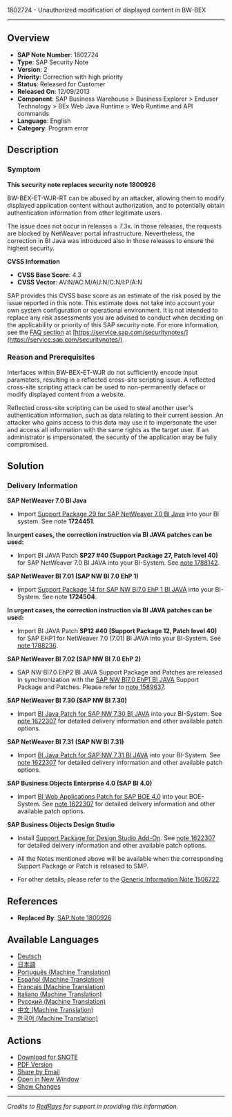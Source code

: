1802724 - Unauthorized modification of displayed content in BW-BEX

---

## Overview

- **SAP Note Number**: 1802724
- **Type**: SAP Security Note
- **Version**: 2
- **Priority**: Correction with high priority
- **Status**: Released for Customer
- **Released On**: 12/09/2013
- **Component**: SAP Business Warehouse > Business Explorer > Enduser Technology > BEx Web Java Runtime > Web Runtime and API commands
- **Language**: English
- **Category**: Program error

## Description

### Symptom

**This security note replaces security note 1800926**

BW-BEX-ET-WJR-RT can be abused by an attacker, allowing them to modify displayed application content without authorization, and to potentially obtain authentication information from other legitimate users.

The issue does not occur in releases ≥ 7.3x. In those releases, the requests are blocked by NetWeaver portal infrastructure. Nevertheless, the correction in BI Java was introduced also in those releases to ensure the highest security.

**CVSS Information**

- **CVSS Base Score**: 4.3
- **CVSS Vector**: AV:N/AC:M/AU:N/C:N/I:P/A:N

SAP provides this CVSS base score as an estimate of the risk posed by the issue reported in this note. This estimate does not take into account your own system configuration or operational environment. It is not intended to replace any risk assessments you are advised to conduct when deciding on the applicability or priority of this SAP security note. For more information, see the [FAQ section](https://service.sap.com/securitynotes/) at [https://service.sap.com/securitynotes/](https://service.sap.com/securitynotes/).

### Reason and Prerequisites

Interfaces within BW-BEX-ET-WJR do not sufficiently encode input parameters, resulting in a reflected cross-site scripting issue. A reflected cross-site scripting attack can be used to non-permanently deface or modify displayed content from a website.

Reflected cross-site scripting can be used to steal another user's authentication information, such as data relating to their current session. An attacker who gains access to this data may use it to impersonate the user and access all information with the same rights as the target user. If an administrator is impersonated, the security of the application may be fully compromised.

## Solution

### Delivery Information

**SAP NetWeaver 7.0 BI Java**

- Import [Support Package 29 for SAP NetWeaver 7.0 BI Java](https://me.sap.com/servicessupport/knowledge/notes/1724451) into your BI system. See note **1724451**.

**In urgent cases, the correction instruction via BI JAVA patches can be used:**

- Import BI JAVA Patch **SP27 #40 (Support Package 27, Patch level 40)** for SAP NetWeaver 7.0 BI JAVA into your BI-System. See [note 1788142](https://me.sap.com/servicessupport/knowledge/notes/1788142).

**SAP NetWeaver BI 7.01 (SAP NW BI 7.0 EhP 1)**

- Import [Support Package 14 for SAP NW BI7.0 EhP 1 BI JAVA](https://me.sap.com/servicessupport/knowledge/notes/1724504) into your BI-System. See note **1724504**.

**In urgent cases, the correction instruction via BI JAVA patches can be used:**

- Import BI JAVA Patch **SP12 #40 (Support Package 12, Patch level 40)** for SAP EHP1 for NetWeaver 7.0 (7.01) BI JAVA into your BI-System. See [note 1788236](https://me.sap.com/servicessupport/knowledge/notes/1788236).

**SAP NetWeaver BI 7.02 (SAP NW BI 7.0 EhP 2)**

- SAP NW BI7.0 EhP2 BI JAVA Support Package and Patches are released in synchronization with the [SAP NW BI7.0 EhP1 BI JAVA](https://me.sap.com/servicessupport/knowledge/notes/1589637) Support Package and Patches. Please refer to [note 1589637](https://me.sap.com/servicessupport/knowledge/notes/1589637).

**SAP NetWeaver BI 7.30 (SAP NW BI 7.30)**

- Import [BI Java Patch for SAP NW 7.30 BI JAVA](https://me.sap.com/servicessupport/knowledge/notes/1622307) into your BI-System. See [note 1622307](https://me.sap.com/servicessupport/knowledge/notes/1622307) for detailed delivery information and other available patch options.

**SAP NetWeaver BI 7.31 (SAP NW BI 7.31)**

- Import [BI Java Patch for SAP NW 7.31 BI JAVA](https://me.sap.com/servicessupport/knowledge/notes/1622307) into your BI-System. See [note 1622307](https://me.sap.com/servicessupport/knowledge/notes/1622307) for detailed delivery information and other available patch options.

**SAP Business Objects Enterprise 4.0 (SAP BI 4.0)**

- Import [BI Web Applications Patch for SAP BOE 4.0](https://me.sap.com/servicessupport/knowledge/notes/1622307) into your BOE-System. See [note 1622307](https://me.sap.com/servicessupport/knowledge/notes/1622307) for detailed delivery information and other available patch options.

**SAP Business Objects Design Studio**

- Install [Support Package for Design Studio Add-On](https://me.sap.com/servicessupport/knowledge/notes/1622307). See [note 1622307](https://me.sap.com/servicessupport/knowledge/notes/1622307) for detailed delivery information and other available patch options.

- All the Notes mentioned above will be available when the corresponding Support Package or Patch is released to SMP.
- For other details, please refer to the [Generic Information Note 1506722](https://me.sap.com/servicessupport/knowledge/notes/1506722).

## References

- **Replaced By**: [SAP Note 1800926](https://me.sap.com/notes/0001800926/D)
  
## Available Languages

- [Deutsch](https://me.sap.com/notes/0001802724/D)
- [日本語](https://me.sap.com/notes/0001802724/J)
- [Português (Machine Translation)](https://me.sap.com/notes/0001802724/P)
- [Español (Machine Translation)](https://me.sap.com/notes/0001802724/S)
- [Français (Machine Translation)](https://me.sap.com/notes/0001802724/F)
- [Italiano (Machine Translation)](https://me.sap.com/notes/0001802724/I)
- [Русский (Machine Translation)](https://me.sap.com/notes/0001802724/R)
- [中文 (Machine Translation)](https://me.sap.com/notes/0001802724/1)
- [한국어 (Machine Translation)](https://me.sap.com/notes/0001802724/3)

## Actions

- [Download for SNOTE](https://notesdownloads.sap.com/note/0040000017577482017)
- [PDF Version](https://userapps.support.sap.com/sap/support/sfm/notes/print/0001802724?language=en-US&token=81270C3C2B3E285BDE45D533328A2758)
- [Share by Email](https://me.sap.com/notes/0001802724/share)
- [Open in New Window](https://me.sap.com/notes/0001802724)
- [Show Changes](https://me.sap.com/notesLatestChanges/0001802724/E/diff)

---

*Credits to [RedRays](https://redrays.io) for support in providing this information.*